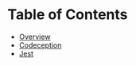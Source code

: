 # Table of Contents

* [Overview](/docs/tests/README.md)
* [Codeception](/dev/tests/README.md)
* [Jest](/docs/tests/jest.md)

